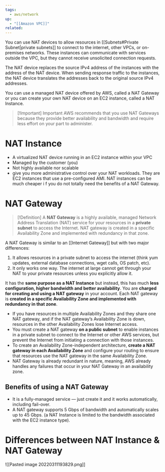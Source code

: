```yaml
---
tags:
  - aws/network
up:
  - "[[Amazon VPC]]"
related:
---
```

You can use NAT devices to allow resources in [[Subnets#Private Subnet|private subnets]] to connect to the internet, other VPCs, or on-premises networks. These instances can communicate with services outside the VPC, but they cannot receive unsolicited connection requests.

The NAT device replaces the source IPv4 address of the instances with the address of the NAT device. When sending response traffic to the instances, the NAT device translates the addresses back to the original source IPv4 addresses.

You can use a managed NAT device offered by AWS, called a NAT Gateway or you can create your own NAT device on an EC2 instance, called a NAT Instance. 


> [!Important] Important
> AWS recommends that you use NAT Gateways because they provide better availability and bandwidth and require less effort on your part to administer.

# NAT Instance

- A virtualized NAT device running in an EC2 instance within your VPC
- Managed by the customer (you)
- Not highly available nor scalable
- give you more administrative control over your NAT workloads. They are EC2 instances that use a pre-configured AMI. NAT instances can be much cheaper i f you do not totally need the benefits of a NAT Gateway.

# NAT Gateway

>[!Definition]
A **NAT Gateway** is a highly available, managed Network Address Translation (NAT) service for your resources in a **private subnet** to access the Internet. NAT gateway is created in a specific Availability Zone and implemented with redundancy in that zone.


A NAT Gateway is similar to an [[Internet Gateway]] but with two major differences:

1. It allows resources in a private subnet to access the internet (think yum updates, external database connections, wget calls, OS patch, etc).
2. It only works one way. The internet at large cannot get through your NAT to your private resources unless you explicitly allow it.

It has the **same purpose as a NAT Instance** but instead, this has much **less configuration, higher bandwidth and better availability**. You are **charged for creating and using a NAT gateway** in your account. Each NAT gateway is **created in a specific Availability Zone and implemented with redundancy in that zone**.

- If you have resources in multiple Availability Zones and they share one NAT gateway, and if the NAT gateway’s Availability Zone is down, resources in the other Availability Zones lose Internet access.
- You must create a NAT gateway **on a public subnet** to enable instances in a private subnet to connect to the Internet or other AWS services, but prevent the Internet from initiating a connection with those instances.
- To create an Availability Zone-independent architecture, **create a NAT gateway in each Availability Zone** and configure your routing to ensure that resources use the NAT gateway in the same Availability Zone.
- NAT Gateway is already redundant in nature, meaning, AWS already handles any failures that occur in your NAT Gateway in an availability zone.

## Benefits of using a NAT Gateway

- It is a fully-managed service — just create it and it works automatically, including fail-over.
- A NAT gateway supports 5 Gbps of bandwidth and automatically scales up to 45 Gbps. (a NAT Instance is limited to the bandwidth associated with the EC2 instance type).

# Differences between NAT Instance & NAT Gateway

![[Pasted image 20220311193829.png]]